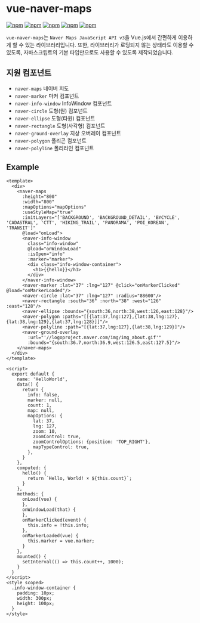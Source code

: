 # vue-naver-maps
[![npm](https://img.shields.io/npm/v/vue-naver-maps.svg?style=flat-square)](https://www.npmjs.com/package/vue-naver-maps)
[![npm](https://img.shields.io/npm/dt/vue-naver-maps.svg?style=flat-square)](https://www.npmjs.com/package/vue-naver-maps)
[![npm](https://img.shields.io/npm/l/vue-naver-maps.svg?registry_uri=https%3A%2F%2Fregistry.npmjs.com&style=flat-square)](https://opensource.org/licenses/MIT)
[![npm](https://img.shields.io/badge/문서-한국어-blue.svg?style=flat-square)](https://shin-jaeheon.github.io/vue-naver-maps/)
[![npm](https://img.shields.io/badge/Docs-English-green.svg?style=flat-square)](https://shin-jaeheon.github.io/vue-naver-maps/en/)

`vue-naver-maps`는 `Naver Maps JavaScript API v3`을 Vue.js에서 간편하게 이용하게 할 수 있는 라이브러리입니다. 또한, 라이브러리가 로딩되지 않는 상태라도 이용할 수 있도록, 자바스크립트의 기본 타입만으로도 사용할 수 있도록 제작되었습니다.

## 지원 컴포넌트
* `naver-maps` 네이버 지도
* `naver-marker` 마커 컴포넌트
* `naver-info-window` InfoWindow 컴포넌트
* `naver-circle` 도형(원) 컴포넌트
* `naver-ellipse` 도형(타원) 컴포넌트
* `naver-rectangle` 도형(사각형) 컴포넌트
* `naver-ground-overlay` 지상 오버레이 컴포넌트
* `naver-polygon` 폴리곤 컴포넌트
* `naver-polyline` 폴리라인 컴포넌트

## Example
```vue
<template>
  <div>
    <naver-maps
      :height="800"
      :width="800"
      :mapOptions="mapOptions"
      :useStyleMap="true"
      :initLayers="['BACKGROUND', 'BACKGROUND_DETAIL', 'BYCYCLE', 'CADASTRAL', 'CTT', 'HIKING_TRAIL', 'PANORAMA', 'POI_KOREAN', 'TRANSIT']"
      @load="onLoad">
      <naver-info-window
        class="info-window"
        @load="onWindowLoad"
        :isOpen="info"
        :marker="marker">
        <div class="info-window-container">
          <h1>{{hello}}</h1>
        </div>
      </naver-info-window>
      <naver-marker :lat="37" :lng="127" @click="onMarkerClicked" @load="onMarkerLoaded"/>
      <naver-circle :lat="37" :lng="127" :radius="88600"/>
      <naver-rectangle :south="36" :north="38" :west="126" :east="128"/>
      <naver-ellipse :bounds="{south:36,north:38,west:126,east:128}"/>
      <naver-polygon :paths="[[{lat:37,lng:127},{lat:38,lng:127},{lat:38,lng:129},{lat:37,lng:128}]]"/>
      <naver-polyline :path="[{lat:37,lng:127},{lat:38,lng:129}]"/>
      <naver-ground-overlay
        :url="'//logoproject.naver.com/img/img_about.gif'"
        :bounds="{south:36.7,north:36.9,west:126.5,east:127.5}"/>
    </naver-maps>
  </div>
</template>

<script>
  export default {
    name: 'HelloWorld',
    data() {
      return {
        info: false,
        marker: null,
        count: 1,
        map: null,
        mapOptions: {
          lat: 37,
          lng: 127,
          zoom: 10,
          zoomControl: true,
          zoomControlOptions: {position: 'TOP_RIGHT'},
          mapTypeControl: true,
        },
      }
    },
    computed: {
      hello() {
        return `Hello, World! × ${this.count}`;
      }
    },
    methods: {
      onLoad(vue) {
      },
      onWindowLoad(that) {
      },
      onMarkerClicked(event) {
        this.info = !this.info;
      },
      onMarkerLoaded(vue) {
        this.marker = vue.marker;
      }
    },
    mounted() {
      setInterval(() => this.count++, 1000);
    }
  }
</script>
<style scoped>
  .info-window-container {
    padding: 10px;
    width: 300px;
    height: 100px;
  }
</style>
```

